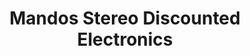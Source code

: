 ---
title: "Mandos Stereo Discounted Electronics"
url: /el-centro/mandos-stereo-discounted-electronics/
shop: Hifi
---